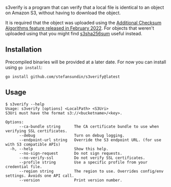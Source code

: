 s3verify is a program that can verify that a local file is identical to an object on Amazon S3, without having to download the object.

It is required that the object was uploaded using the [Additional Checksum Algorithms feature released in February 2022](https://aws.amazon.com/blogs/aws/new-additional-checksum-algorithms-for-amazon-s3/). For objects that weren't uploaded using that you might find [s3sha256sum](https://github.com/stefansundin/s3sha256sum) useful instead.

## Installation

Precompiled binaries will be provided at a later date. For now you can install using `go install`:

```
go install github.com/stefansundin/s3verify@latest
```

## Usage

```
$ s3verify --help
Usage: s3verify [options] <LocalPath> <S3Uri>
S3Uri must have the format s3://<bucketname>/<key>.

Options:
      --ca-bundle string      The CA certificate bundle to use when verifying SSL certificates.
      --debug                 Turn on debug logging.
      --endpoint-url string   Override the S3 endpoint URL. (for use with S3 compatible APIs)
  -h, --help                  Show this help.
      --no-sign-request       Do not sign requests.
      --no-verify-ssl         Do not verify SSL certificates.
      --profile string        Use a specific profile from your credential file.
      --region string         The region to use. Overrides config/env settings. Avoids one API call.
      --version               Print version number.
```
